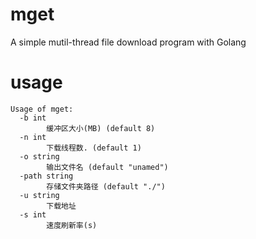 # mget
A simple mutil-thread file download program with Golang
# usage
```
Usage of mget:
  -b int
        缓冲区大小(MB) (default 8)
  -n int
        下载线程数. (default 1)
  -o string
        输出文件名 (default "unamed")
  -path string
        存储文件夹路径 (default "./")
  -u string
        下载地址
  -s int
        速度刷新率(s)
```
